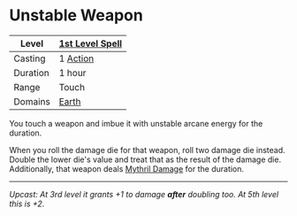 # Unstable Weapon

| Level    | [1st Level Spell](1st%20Level%20Spells.md)                            |
| -------- | --------------------------------------------------------------------- |
| Casting  | 1 [Action](../../../../Game%20Procedures/Core%20Procedures/Action.md) |
| Duration | 1 hour                                                                |
| Range    | Touch                                                                 |
| Domains  | [Earth](../../Spell%20Domains/Earth.md)                               |

You touch a weapon and imbue it with unstable arcane energy for the duration.

When you roll the damage die for that weapon, roll two damage die instead. Double the lower die's value and treat that as the result of the damage die. Additionally, that weapon deals [Mythril Damage](../../../../Game%20Procedures/Combat/Damage%20Types/Mythril%20Damage.md) for the duration.

---
*Upcast: At 3rd level it grants +1 to damage **after** doubling too. At 5th level this is +2.*
